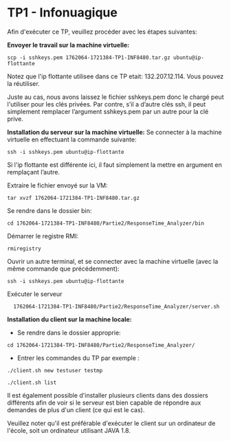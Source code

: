 # TP1 - Infonuagique

Afin d'exécuter ce TP, veuillez procéder avec les étapes suivantes:

**Envoyer le travail sur la machine virtuelle:**
```
scp -i sshkeys.pem 1762064-1721384-TP1-INF8480.tar.gz ubuntu@ip-flottante
```
Notez que l'ip flottante utilisee dans ce TP etait: 132.207.12.114. 
Vous pouvez la réutiliser.

Juste au cas, nous avons laissez le fichier sshkeys.pem donc le chargé peut l'utiliser pour les clés privées. Par contre, s’il a d’autre clés ssh, il peut simplement remplacer l’argument sshkeys.pem par un autre pour la clé prive.

**Installation du serveur sur la machine virtuelle:**
Se connecter à la machine virtuelle en effectuant la commande suivante: 

```
ssh -i sshkeys.pem ubuntu@ip-flottante
```
Si l'ip flottante est différente ici, il faut simplement la mettre en argument en remplaçant l’autre. 

Extraire le fichier envoyé sur la VM: 
```
tar xvzf 1762064-1721384-TP1-INF8480.tar.gz
```

Se rendre dans le dossier bin:
```
cd 1762064-1721384-TP1-INF8480/Partie2/ResponseTime_Analyzer/bin
```

Démarrer le registre RMI:
```
rmiregistry
```

Ouvrir un autre terminal, et se connecter avec la machine virtuelle (avec la même commande que précédemment):
```
ssh -i sshkeys.pem ubuntu@ip-flottante
```

Exécuter le serveur
```
  1762064-1721384-TP1-INF8480/Partie2/ResponseTime_Analyzer/server.sh
```

**Installation du client sur la machine locale:**
- Se rendre dans le dossier approprie:
```
cd 1762064-1721384-TP1-INF8480/Partie2/ResponseTime_Analyzer/
```

- Entrer les commandes du TP par exemple : 
```
./client.sh new testuser testmp

./client.sh list
```

Il est également possible d'installer plusieurs clients dans des dossiers différents afin de voir si le serveur est bien capable de répondre aux demandes de plus d'un client (ce qui est le cas).


Veuillez noter qu'il est préférable d'exécuter le client sur un ordinateur de l'école, soit un ordinateur utilisant JAVA 1.8.
